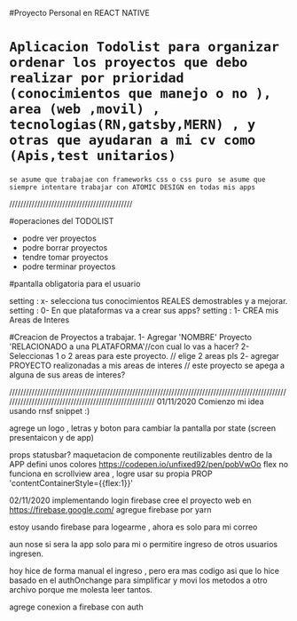 #Proyecto Personal en REACT NATIVE

# `Aplicacion Todolist para organizar ordenar los proyectos que debo realizar por prioridad (conocimientos que manejo o no ), area (web ,movil) , tecnologias(RN,gatsby,MERN) , y otras que ayudaran a mi cv como (Apis,test unitarios)`

`se asume que trabajae con frameworks css o css puro `
`se asume que siempre intentare trabajar con ATOMIC DESIGN en todas mis apps`


////////////////////////////////////////////

#operaciones del TODOLIST

- podre ver proyectos
- podre borrar proyectos
- tendre tomar proyectos
- podre terminar proyectos

#pantalla obligatoria para el usuario

setting : x- selecciona tus conocimientos REALES demostrables y a mejorar.
setting : 0- En que plataformas va a crear sus apps?
setting : 1- CREA mis Areas de Interes

#Creacion de Proyectos a trabajar.
1- Agregar 'NOMBRE' Proyecto 'RELACIONADO a una PLATAFORMA'//con cual lo vas a hacer?
2- Seleccionas 1 o 2 areas para este proyecto. // elige 2 areas pls
2- agregar PROYECTO realizonadas a mis areas de interes // este proyecto se apega a alguna de sus areas de interes?

///////////////////////////////////////////////////////////////////////////////////////////////////////////////////////////////////////////////////////
01/11/2020 Comienzo mi idea
usando rnsf snippet :)

agrege un logo , letras y boton para cambiar la pantalla por state (screen presentaicon y de app)

props statusbar?
maquetacion de componente reutilizables dentro de la APP
defini unos colores
https://codepen.io/unfixed92/pen/pobVwOo
flex no funciona en scrollview area , logre usar su propia PROP 'contentContainerStyle={{flex:1}}'  

02/11/2020 implementando login firebase
cree el proyecto web en https://firebase.google.com/
agregue firebase por yarn

estoy usando firebase para logearme , ahora es solo para mi correo

aun nose si sera la app solo para mi o permitire ingreso de otros usuarios ingresen.

hoy hice de forma manual el ingreso , pero era mas codigo asi que lo hice basado en el authOnchange para simplificar y movi los metodos a otro archivo porque me molesta leer tantos.

agrege conexion a firebase con auth




